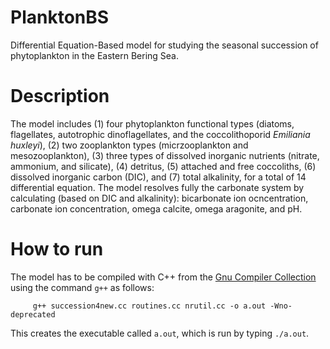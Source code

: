 # PlanktonBS
Differential Equation-Based model for studying the seasonal succession of phytoplankton in the Eastern Bering Sea.

# Description
The model includes (1) four phytoplankton functional types (diatoms, flagellates, autotrophic dinoflagellates, and the coccolithoporid *Emiliania huxleyi*), (2) two zooplankton types (micrzooplankton and mesozooplankton), (3) three types of dissolved inorganic nutrients (nitrate, ammonium, and silicate), (4) detritus, (5) attached and free coccoliths, (6) dissolved inorganic carbon (DIC), and (7) total alkalinity, for a total of 14 differential equation. The model resolves fully the carbonate system by calculating (based on DIC and alkalinity): bicarbonate ion ocncentration, carbonate ion concentration, omega calcite, omega aragonite, and pH.

# How to run
The model has to be compiled with C++ from the [Gnu Compiler Collection](https://en.wikipedia.org/wiki/GNU_Compiler_Collection) using the command `g++` as follows:

```
     g++ succession4new.cc routines.cc nrutil.cc -o a.out -Wno-deprecated
```

This creates the executable called `a.out`, which is run by typing `./a.out`.


